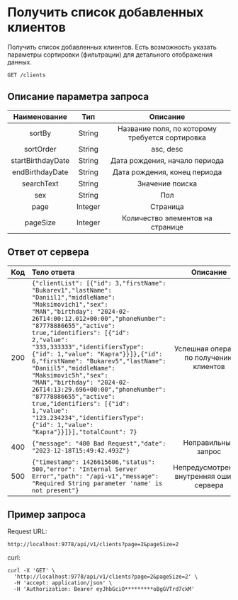 # Получить список добавленных клиентов
Получить список добавленных клиентов. Есть возможность указать параметры сортировки (фильтрации) для детального отображения данных.
```
GET /clients
```
## Описание параметра запроса
|    Наименование    |   Тип   |                    Описание                     |
|:------------------:|:-------:|:-----------------------------------------------:|
|       sortBy       | String  | Название поля, по которому требуется сортировка |
|     sortOrder      | String  |                    asc, desc                    |
| startBirthdayDate  | String  |          Дата рождения, начало периода          |
|  endBirthdayDate   | String  |          Дата рождения, конец периода           |
|     searchText     | String  |                 Значение поиска                 |
|        sex         | String  |                      Пол                        |
|        page        | Integer |                    Страница                     |
|      pageSize      | Integer |        Количество элементов на странице         |

## Ответ от сервера
| Код | Тело ответа                                                                                                                                                                                                                                                                                                                                                                                                                                                                                                                                                                                                               |                  Описание                   |
|:---:|:--------------------------------------------------------------------------------------------------------------------------------------------------------------------------------------------------------------------------------------------------------------------------------------------------------------------------------------------------------------------------------------------------------------------------------------------------------------------------------------------------------------------------------------------------------------------------------------------------------------------------|:-------------------------------------------:|
| 200 | ```{"clientList": [{"id": 3,"firstName": "Bukarev1","lastName": "Daniil1","middleName": "Maksimovich1","sex": "MAN","birthday": "2024-02-26T14:00:12.012+00:00","phoneNumber": "87778886655","active": true,"identifiers": [{"id": 2,"value": "333,333333","identifiersType": {"id": 1,"value": "Карта"}}]},{"id": 6,"firstName": "Bukarev5","lastName": "Daniil5","middleName": "Maksimovic5h","sex": "MAN","birthday": "2024-02-26T14:13:29.696+00:00","phoneNumber": "87778886655","active": true,"identifiers": [{"id": 1,"value": "123.234234","identifiersType": {"id": 1,"value": "Карта"}}]}],"totalCount": 7}``` |  Успешная операция по получению клиентов    |
| 400 | ```{"message": "400 Bad Request","date": "2023-12-18T15:49:42.493Z"}```                                                                                                                                                                                                                                                                                                                                                                                                                                                                                                                                                   |             Неправильный запрос             |
| 500 | ```{"timestamp": 1426615606,"status": 500,"error": "Internal Server Error","path": "/api-v1","message": "Required String parameter 'name' is not present"}```                                                                                                                                                                                                                                                                                                                                                                                                                                                             | Непредусмотренная внутренняя ошибка сервера |
## Пример запроса
Request URL:
```
http://localhost:9778/api/v1/clients?page=2&pageSize=2
```
curl:
```
curl -X 'GET' \
  'http://localhost:9778/api/v1/clients?page=2&pageSize=2' \
  -H 'accept: application/json' \
  -H 'Authorization: Bearer eyJhbGciO*********oBgGVTrd7ckM'
```